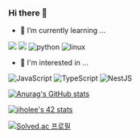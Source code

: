 ### Hi there 👋

- 🌱 I’m currently learning ... 

<img src="https://img.shields.io/badge/JAVA-007396?style=for-the-badge&logo=java&logoColor=white"> <img src="https://img.shields.io/badge/Spring-6DB33F?style=for-the-badge&logo=Spring&logoColor=white">
![python](https://img.shields.io/badge/Python-3766AB?style=for-the-badge&logo=Python&logoColor=white)
![linux](https://img.shields.io/badge/linux-FCC624?style=for-the-badge&logo=linux&logoColor=white)

- 🌱 I'm interested in ...

![JavaScript](https://img.shields.io/badge/javascript-%23323330.svg?style=for-the-badge&logo=javascript&logoColor=%23F7DF1E)
![TypeScript](https://img.shields.io/badge/Typescript-3178C6?style=for-the-badge&logo=typescript&logoColor=white)
![NestJS](https://img.shields.io/badge/nestjs-%23E0234E.svg?style=for-the-badge&logo=nestjs&logoColor=white)

<!-- 
<div align=center><h1>📚 BASIC STACKS</h1></div>

![JavaScript](https://img.shields.io/badge/javascript-%23323330.svg?style=for-the-badge&logo=javascript&logoColor=%23F7DF1E)
![bootstrap](https://img.shields.io/badge/bootstrap-7952B3?style=for-the-badge&logo=bootstrap&logoColor=white)
![NodeJS](https://img.shields.io/badge/node.js-6DA55F?style=for-the-badge&logo=node.js&logoColor=white)
![express](https://img.shields.io/badge/express-000000?style=for-the-badge&logo=express&logoColor=white)
![mongoDB](https://img.shields.io/badge/MongoDB-47A248?style=for-the-badge&logo=MongoDB&logoColor=white)
![C](https://img.shields.io/badge/c-%2300599C.svg?style=for-the-badge&logo=c&logoColor=white)
![C++](https://img.shields.io/badge/c++-%2300599C.svg?style=for-the-badge&logo=c%2B%2B&logoColor=white) -->


[![Anurag's GitHub stats](https://github-readme-stats.vercel.app/api?username=zittoooo&theme=midnight-purple)](https://github.com/anuraghazra/github-readme-stats)

[![jiholee's 42 stats](https://badge42.vercel.app/api/v2/cl553a9sg006109mrgj2tbut5/stats?cursusId=21&coalitionId=87)](https://github.com/JaeSeoKim/badge42)

[![Solved.ac
프로필](http://mazassumnida.wtf/api/v2/generate_badge?boj=wlxh)](https://solved.ac/wlxh)

<!--
**zittoooo/zittoooo** is a ✨ _special_ ✨ repository because its `README.md` (this file) appears on your GitHub profile.

Here are some ideas to get you started:

- 🔭 I’m currently working on ...
- 🌱 I’m currently learning ...
- 👯 I’m looking to collaborate on ...
- 🤔 I’m looking for help with ...
- 💬 Ask me about ...
- 📫 How to reach me: ...
- 😄 Pronouns: ...
- ⚡ Fun fact: ...
-->
